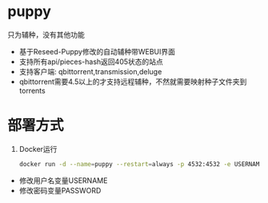 # puppy
只为辅种，没有其他功能
- 基于Reseed-Puppy修改的自动辅种带WEBUI界面
- 支持所有api/pieces-hash返回405状态的站点
- 支持客户端: qbittorrent,transmission,deluge
- qbittorrent需要4.5以上的才支持远程辅种，不然就需要映射种子文件夹到torrents
# 部署方式
1. Docker运行
    ```bash
    docker run -d --name=puppy --restart=always -p 4532:4532 -e USERNAME=xxxx -e PASSWORD=xxxx kufei/puppy:latest
    ```
- 修改用户名变量USERNAME
- 修改密码变量PASSWORD
